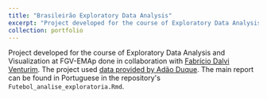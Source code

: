 ```yaml
---
title: "Brasileirão Exploratory Data Analysis"
excerpt: "Project developed for the course of Exploratory Data Analysis and Visualization at FGV-EMAp. <br/><img src='/images/marca_grafica.png'>"
collection: portfolio
---
```


Project developed for the course of Exploratory Data Analysis and Visualization at FGV-EMAp done in collaboration with [Fabrício Dalvi Venturim](https://github.com/FabricioVenturim). The project used [data provided by Adão Duque](https://github.com/adaoduque/Brasileirao_Dataset). The main report can be found in Portuguese in the repository's `Futebol_analise_exploratoria.Rmd`.

